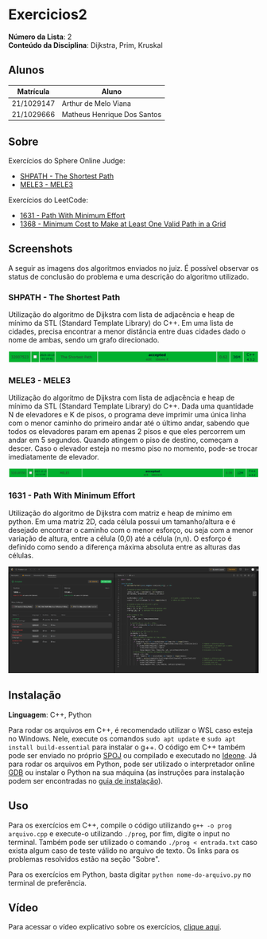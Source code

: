 # Exercicios2

**Número da Lista**: 2<br>
**Conteúdo da Disciplina**: Dijkstra, Prim, Kruskal<br>

## Alunos

| Matrícula  | Aluno                       |
| ---------- | --------------------------- |
| 21/1029147 | Arthur de Melo Viana        |
| 21/1029666 | Matheus Henrique Dos Santos |

## Sobre

Exercícios do Sphere Online Judge:

- [SHPATH - The Shortest Path](https://www.spoj.com/problems/SHPATH/)
- [MELE3 - MELE3](https://www.spoj.com/problems/MELE3/)

Exercícios do LeetCode:

- [1631 - Path With Minimum Effort](https://leetcode.com/problems/path-with-minimum-effort/)
- [1368 - Minimum Cost to Make at Least One Valid Path in a Grid](https://leetcode.com/problems/minimum-cost-to-make-at-least-one-valid-path-in-a-grid/)

## Screenshots

A seguir as imagens dos algoritmos enviados no juiz. É possível observar os status de conclusão do problema e uma descrição do algoritmo utilizado.

### SHPATH - The Shortest Path

Utilização do algoritmo de Dijkstra com lista de adjacência e heap de mínimo da STL (Standard Template Library) do C++. Em uma lista de cidades, precisa encontrar a menor distância entre duas cidades dado o nome de ambas, sendo um grafo direcionado.

![Imagem SHPATH](assets/SHPATH.png)

### MELE3 - MELE3

Utilização do algoritmo de Dijkstra com lista de adjacência e heap de mínimo da STL (Standard Template Library) do C++. Dada uma quantidade N de elevadores e K de pisos, o programa deve imprimir uma única linha com o menor caminho do primeiro andar até o último andar, sabendo que todos os elevadores param em apenas 2 pisos e que eles percorrem um andar em 5 segundos. Quando atingem o piso de destino, começam a descer. Caso o elevador esteja no mesmo piso no momento, pode-se trocar imediatamente de elevador.

![Imagem MELE3](assets/MELE3.png)

### 1631 - Path With Minimum Effort

Utilização do algoritmo de Dijkstra com matriz e heap de mínimo em python. Em uma matriz 2D, cada célula possui um tamanho/altura e é desejado encontrar o caminho com o menor esforço, ou seja com a menor variação de altura, entre a célula (0,0) até a célula (n,n). O esforço é definido como sendo a diferença máxima absoluta entre as alturas das células.

![Imagem da página do problema com a submissão aceita.](assets/1631.png)

## Instalação

**Linguagem**: C++, Python<br>

Para rodar os arquivos em C++, é recomendado utilizar o WSL caso esteja no Windows. Nele, execute os comandos `sudo apt update` e `sudo apt install build-essential` para instalar o g++. O código em C++ também pode ser enviado no próprio [SPOJ](https://www.spoj.com/) ou compilado e executado no [Ideone](https://ideone.com/). Já para rodar os arquivos em Python, pode ser utilizado o interpretador online [GDB](https://www.onlinegdb.com/) ou instalar o Python na sua máquina (as instruções para instalação podem ser encontradas no [guia de instalação](https://wiki.python.org/moin/BeginnersGuide/Download)).

## Uso

Para os exercícios em C++, compile o código utilizando `g++ -o prog arquivo.cpp` e execute-o utilizando `./prog`, por fim, digite o input no terminal. Também pode ser utilizado o comando `./prog < entrada.txt` caso exista algum caso de teste válido no arquivo de texto. Os links para os problemas resolvidos estão na seção "Sobre".

Para os exercícios em Python, basta digitar `python nome-do-arquivo.py` no terminal de preferência.

## Vídeo

Para acessar o vídeo explicativo sobre os exercícios, [clique aqui]().
